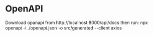 # OpenAPI
Download opanapi from http://localhost:8000/api/docs
then run:
npx  openapi -i ./openapi.json -o src/generated --client axios

